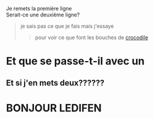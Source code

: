 Je remets la première ligne</br>
Serait-ce une deuxième ligne?
>je sais pas ce que je fais mais j'essaye
>>pour voir ce que font les bouches de [crocodile](https://siena.rosselcdn.net/sites/default/files/dpistyles_v2/ena_16_9_extra_big/2019/02/14/node_346690/1239088/public/2019/02/14/B9718578176Z.1_20190214093121_000%2BGFNCVQA20.1-0.jpg?itok=sTY8T5xg1550133091 "Croco")
# Et que se passe-t-il avec un #
## Et si j'en mets deux??????
# BONJOUR LEDIFEN
